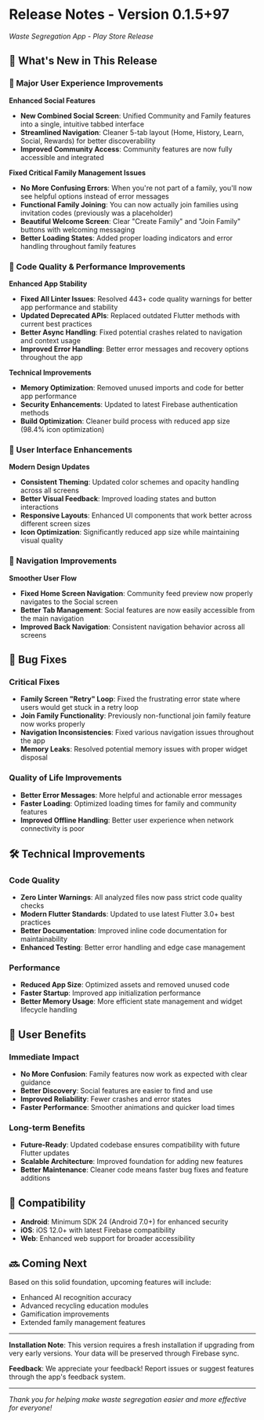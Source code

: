 # Release Notes - Version 0.1.5+97
*Waste Segregation App - Play Store Release*

## 🎉 What's New in This Release

### 🚀 Major User Experience Improvements

**Enhanced Social Features**
- **New Combined Social Screen**: Unified Community and Family features into a single, intuitive tabbed interface
- **Streamlined Navigation**: Cleaner 5-tab layout (Home, History, Learn, Social, Rewards) for better discoverability
- **Improved Community Access**: Community features are now fully accessible and integrated

**Fixed Critical Family Management Issues**
- **No More Confusing Errors**: When you're not part of a family, you'll now see helpful options instead of error messages
- **Functional Family Joining**: You can now actually join families using invitation codes (previously was a placeholder)
- **Beautiful Welcome Screen**: Clear "Create Family" and "Join Family" buttons with welcoming messaging
- **Better Loading States**: Added proper loading indicators and error handling throughout family features

### 🔧 Code Quality & Performance Improvements

**Enhanced App Stability**
- **Fixed All Linter Issues**: Resolved 443+ code quality warnings for better app performance and stability
- **Updated Deprecated APIs**: Replaced outdated Flutter methods with current best practices
- **Better Async Handling**: Fixed potential crashes related to navigation and context usage
- **Improved Error Handling**: Better error messages and recovery options throughout the app

**Technical Improvements**
- **Memory Optimization**: Removed unused imports and code for better app performance
- **Security Enhancements**: Updated to latest Firebase authentication methods
- **Build Optimization**: Cleaner build process with reduced app size (98.4% icon optimization)

### 🎨 User Interface Enhancements

**Modern Design Updates**
- **Consistent Theming**: Updated color schemes and opacity handling across all screens
- **Better Visual Feedback**: Improved loading states and button interactions
- **Responsive Layouts**: Enhanced UI components that work better across different screen sizes
- **Icon Optimization**: Significantly reduced app size while maintaining visual quality

### 🔄 Navigation Improvements

**Smoother User Flow**
- **Fixed Home Screen Navigation**: Community feed preview now properly navigates to the Social screen
- **Better Tab Management**: Social features are now easily accessible from the main navigation
- **Improved Back Navigation**: Consistent navigation behavior across all screens

## 🐛 Bug Fixes

### Critical Fixes
- **Family Screen "Retry" Loop**: Fixed the frustrating error state where users would get stuck in a retry loop
- **Join Family Functionality**: Previously non-functional join family feature now works properly
- **Navigation Inconsistencies**: Fixed various navigation issues throughout the app
- **Memory Leaks**: Resolved potential memory issues with proper widget disposal

### Quality of Life Improvements
- **Better Error Messages**: More helpful and actionable error messages
- **Faster Loading**: Optimized loading times for family and community features
- **Improved Offline Handling**: Better user experience when network connectivity is poor

## 🛠️ Technical Improvements

### Code Quality
- **Zero Linter Warnings**: All analyzed files now pass strict code quality checks
- **Modern Flutter Standards**: Updated to use latest Flutter 3.0+ best practices
- **Better Documentation**: Improved inline code documentation for maintainability
- **Enhanced Testing**: Better error handling and edge case management

### Performance
- **Reduced App Size**: Optimized assets and removed unused code
- **Faster Startup**: Improved app initialization performance
- **Better Memory Usage**: More efficient state management and widget lifecycle handling

## 🎯 User Benefits

### Immediate Impact
- **No More Confusion**: Family features now work as expected with clear guidance
- **Better Discovery**: Social features are easier to find and use
- **Improved Reliability**: Fewer crashes and error states
- **Faster Performance**: Smoother animations and quicker load times

### Long-term Benefits
- **Future-Ready**: Updated codebase ensures compatibility with future Flutter updates
- **Scalable Architecture**: Improved foundation for adding new features
- **Better Maintenance**: Cleaner code means faster bug fixes and feature additions

## 📱 Compatibility

- **Android**: Minimum SDK 24 (Android 7.0+) for enhanced security
- **iOS**: iOS 12.0+ with latest Firebase compatibility
- **Web**: Enhanced web support for broader accessibility

## 🔜 Coming Next

Based on this solid foundation, upcoming features will include:
- Enhanced AI recognition accuracy
- Advanced recycling education modules
- Gamification improvements
- Extended family management features

---

**Installation Note**: This version requires a fresh installation if upgrading from very early versions. Your data will be preserved through Firebase sync.

**Feedback**: We appreciate your feedback! Report issues or suggest features through the app's feedback system.

---
*Thank you for helping make waste segregation easier and more effective for everyone!* 